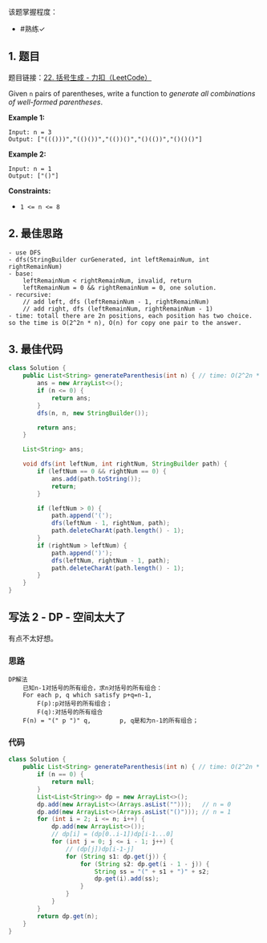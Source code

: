
该题掌握程度：
- #熟练✓

## 1. 题目
题目链接：[22. 括号生成 - 力扣（LeetCode）](https://leetcode.cn/problems/generate-parentheses/description/?envType=problem-list-v2&envId=dynamic-programming)

Given `n` pairs of parentheses, write a function to *generate all combinations of well-formed parentheses*.



**Example 1:**

```
Input: n = 3
Output: ["((()))","(()())","(())()","()(())","()()()"]
```

**Example 2:**

```
Input: n = 1
Output: ["()"]
```



**Constraints:**

- `1 <= n <= 8`

## 2. 最佳思路

```
- use DFS
- dfs(StringBuilder curGenerated, int leftRemainNum, int rightRemainNum)
- base:
	leftRemainNum < rightRemainNum, invalid, return
	leftRemainNum = 0 && rightRemainNum = 0, one solution.
- recursive:
	// add left, dfs (leftRemainNum - 1, rightRemainNum)
	// add right, dfs (leftRemainNum, rightRemainNum - 1)
- time: totall there are 2n positions, each position has two choice. so the time is O(2^2n * n), O(n) for copy one pair to the answer.
```




## 3. 最佳代码

```java
class Solution {
    public List<String> generateParenthesis(int n) { // time: O(2^2n * n), space: O(n)
        ans = new ArrayList<>();
        if (n <= 0) {
            return ans;
        }
        dfs(n, n, new StringBuilder());

        return ans;
    }

    List<String> ans;

    void dfs(int leftNum, int rightNum, StringBuilder path) {
        if (leftNum == 0 && rightNum == 0) {
            ans.add(path.toString());
            return;
        }

        if (leftNum > 0) {
            path.append('(');
            dfs(leftNum - 1, rightNum, path);
            path.deleteCharAt(path.length() - 1);
        }
        if (rightNum > leftNum) {
            path.append(')');
            dfs(leftNum, rightNum - 1, path);
            path.deleteCharAt(path.length() - 1);
        }
    }
}
```

## 写法 2 - DP - 空间太大了

有点不太好想。

### 思路
```
DP解法
	已知n-1对括号的所有组合，求n对括号的所有组合：
	For each p, q which satisfy p+q=n-1,
		F(p):p对括号的所有组合；
		F(q):对括号的所有组合
	F(n) = "(" p ")" q,        p, q是和为n-1的所有组合；
```

### 代码
```java
class Solution {
    public List<String> generateParenthesis(int n) { // time: O(2^2n * n), space: O(2^2n * n)
        if (n == 0) {
            return null;
        }
        List<List<String>> dp = new ArrayList<>();
        dp.add(new ArrayList<>(Arrays.asList("")));   // n = 0
        dp.add(new ArrayList<>(Arrays.asList("()"))); // n = 1
        for (int i = 2; i <= n; i++) {
            dp.add(new ArrayList<>());
            // dp[i] = (dp[0..i-1])dp[i-1...0]
            for (int j = 0; j <= i - 1; j++) {
                // (dp[j])dp[i-1-j]
                for (String s1: dp.get(j)) {
                    for (String s2: dp.get(i - 1 - j)) {
                        String ss = "(" + s1 + ")" + s2;
                        dp.get(i).add(ss);
                    }
                }
            }
        }
        return dp.get(n);
    }
}
```

